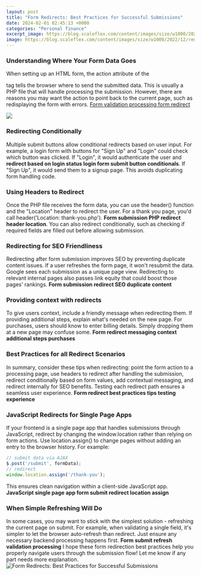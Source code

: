 ```yaml
---
layout: post
title: "Form Redirects: Best Practices for Successful Submissions"
date: 2024-02-01 02:45:13 +0000
categories: "Personal finance"
excerpt_image: https://blog.scaleflex.com/content/images/size/w1000/2022/12/redirects-best-practices.png
image: https://blog.scaleflex.com/content/images/size/w1000/2022/12/redirects-best-practices.png
---
```


### Understanding Where Your Form Data Goes
When setting up an HTML form, the action attribute of the <form> tag tells the browser where to send the submitted data. This is usually a PHP file that will handle processing the submission. However, there are reasons you may want the action to point back to the current page, such as redisplaying the form with errors. [Form validation processing form redirect](https://yt.io.vn/collection/aldinger)

![](https://boldist.co/wp-content/uploads/2021/05/Form-Design-Best-Practices.jpg)
### Redirecting Conditionally 
Multiple submit buttons allow conditional redirects based on user input. For example, a login form with buttons for "Sign Up" and "Login" could check which button was clicked. If "Login", it would authenticate the user and **redirect based on login status login form submit button conditionals**. If "Sign Up", it would send them to a signup page. This avoids duplicating form handling code.
### Using Headers to Redirect 
Once the PHP file receives the form data, you can use the header() function and the "Location" header to redirect the user. For a thank you page, you'd call header('Location: thank-you.php'). **Form submission PHP redirect header location**. You can also redirect conditionally, such as checking if required fields are filled out before allowing submission.
### Redirecting for SEO Friendliness 
Redirecting after form submission improves SEO by preventing duplicate content issues. If a user refreshes the form page, it won't resubmit the data. Google sees each submission as a unique page view. Redirecting to relevant internal pages also passes link equity that could boost those pages' rankings. **Form submission redirect SEO duplicate content**
### Providing context with redirects
To give users context, include a friendly message when redirecting them. If providing additional steps, explain what's needed on the new page. For purchases, users should know to enter billing details. Simply dropping them at a new page may confuse some. **Form redirect messaging context additional steps purchases**
### Best Practices for all Redirect Scenarios 
In summary, consider these tips when redirecting: point the form action to a processing page, use headers to redirect after handling the submission, redirect conditionally based on form values, add contextual messaging, and redirect internally for SEO benefits. Testing each redirect path ensures a seamless user experience. **Form redirect best practices tips testing experience**
### JavaScript Redirects for Single Page Apps
If your frontend is a single page app that handles submissions through JavaScript, redirect by changing the window.location rather than relying on form actions. Use location.assign() to change pages without adding an entry to the browser history. For example:
```js
// submit data via AJAX
$.post('/submit', formData); 
// redirect 
window.location.assign('/thank-you');
```
This ensures clean navigation within a client-side JavaScript app. **JavaScript single page app form submit redirect location assign**
### When Simple Refreshing Will Do 
In some cases, you may want to stick with the simplest solution - refreshing the current page on submit. For example, when validating a single field, it's simpler to let the browser auto-refresh than redirect. Just ensure any necessary backend processing happens first. **Form submit refresh validation processing**
I hope these form redirection best practices help you properly navigate users through the submission flow! Let me know if any part needs more explanation.
![Form Redirects: Best Practices for Successful Submissions](https://blog.scaleflex.com/content/images/size/w1000/2022/12/redirects-best-practices.png)